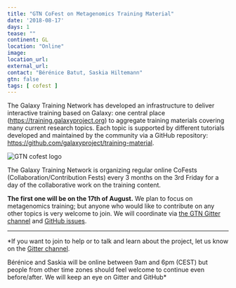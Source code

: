 ```yaml
---
title: "GTN CoFest on Metagenomics Training Material"
date: '2018-08-17'
days: 1
tease: ""
continent: GL
location: "Online"
image: 
location_url:
external_url: 
contact: "Bérénice Batut, Saskia Hiltemann"
gtn: false
tags: [ cofest ]
---
```


The Galaxy Training Network has developed an infrastructure to deliver interactive training based on Galaxy: one central place (https://training.galaxyproject.org) to aggregate training materials covering many current research topics. Each topic is supported by different tutorials developed and maintained by the community via a GitHub repository: https://github.com/galaxyproject/training-material.

<img class="img-fluid mx-auto" style="max-width: 500px;" src="/images/galaxy-logos/gtn-cofests.png" alt="GTN cofest logo"/>

The Galaxy Training Network is organizing regular online CoFests (Collaboration/Contribution Fests) every 3 months on the 3rd Friday for a day of the collaborative work on the training content.

**The first one will be on the 17th of August.** We plan to focus on metagenomics training; but anyone who would like to contribute on any other topics is very welcome to join. We will coordinate via [the GTN Gitter channel](https://gitter.im/Galaxy-Training-Network/Lobby) and [GitHub issues](https://github.com/galaxyproject/training-material/issues?q=is%3Aissue+is%3Aopen+sort%3Aupdated-desc+label%3A%22Contribution+fest%22).

---

*If you want to join to help or to talk and learn about the project, let us know on the [Gitter channel](https://gitter.im/Galaxy-Training-Network/Lobby).

Bérénice and Saskia will be online between 9am and 6pm (CEST) but people from other time zones should feel welcome to continue even before/after. We will keep an eye on Gitter and GitHub*
